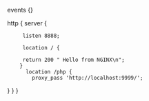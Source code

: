 events {}

http {
        server {

         listen 8888;

         location / {

         return 200 " Hello from NGINX\n";
        }
          location /php {
            proxy_pass 'http://localhost:9999/';
   }
 }
}